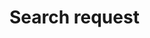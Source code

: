 <!-- .slide: data-background="url(images/slides/search/search.gif) no-repeat center" data-background-size="contain" -->
# Search request <!-- .element: class="border" -->